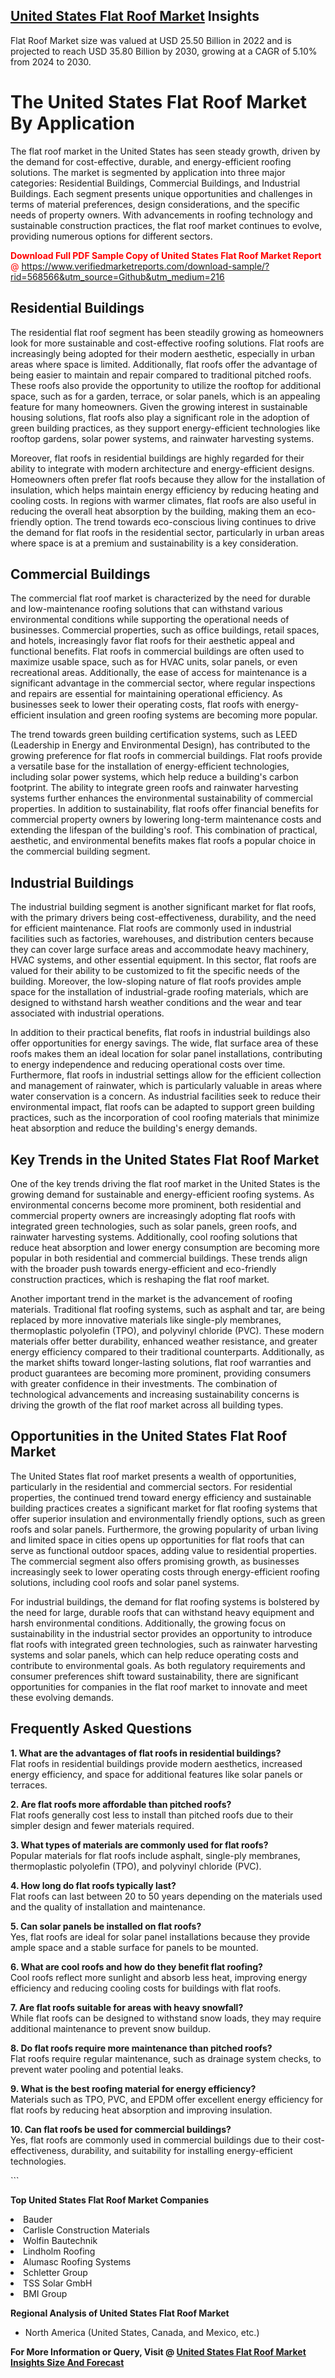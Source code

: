 <h2><a href="https://www.verifiedmarketreports.com/download-sample/?rid=568566&amp;utm_source=Github&amp;utm_medium=216" target="_blank">United States Flat Roof Market</a> Insights</h2><p>Flat Roof Market size was valued at USD 25.50 Billion in 2022 and is projected to reach USD 35.80 Billion by 2030, growing at a CAGR of 5.10% from 2024 to 2030.</p><p><h1>The United States Flat Roof Market By Application</h1><p>The flat roof market in the United States has seen steady growth, driven by the demand for cost-effective, durable, and energy-efficient roofing solutions. The market is segmented by application into three major categories: Residential Buildings, Commercial Buildings, and Industrial Buildings. Each segment presents unique opportunities and challenges in terms of material preferences, design considerations, and the specific needs of property owners. With advancements in roofing technology and sustainable construction practices, the flat roof market continues to evolve, providing numerous options for different sectors. <p><span class=""><span style="color: #ff0000;"><strong>Download Full PDF Sample Copy of United States Flat Roof Market Report</strong> @ </span><a href="https://www.verifiedmarketreports.com/download-sample/?rid=568566&amp;utm_source=Github&amp;utm_medium=216" target="_blank">https://www.verifiedmarketreports.com/download-sample/?rid=568566&amp;utm_source=Github&amp;utm_medium=216</a></span></p></p><h2>Residential Buildings</h2><p>The residential flat roof segment has been steadily growing as homeowners look for more sustainable and cost-effective roofing solutions. Flat roofs are increasingly being adopted for their modern aesthetic, especially in urban areas where space is limited. Additionally, flat roofs offer the advantage of being easier to maintain and repair compared to traditional pitched roofs. These roofs also provide the opportunity to utilize the rooftop for additional space, such as for a garden, terrace, or solar panels, which is an appealing feature for many homeowners. Given the growing interest in sustainable housing solutions, flat roofs also play a significant role in the adoption of green building practices, as they support energy-efficient technologies like rooftop gardens, solar power systems, and rainwater harvesting systems.<p>Moreover, flat roofs in residential buildings are highly regarded for their ability to integrate with modern architecture and energy-efficient designs. Homeowners often prefer flat roofs because they allow for the installation of insulation, which helps maintain energy efficiency by reducing heating and cooling costs. In regions with warmer climates, flat roofs are also useful in reducing the overall heat absorption by the building, making them an eco-friendly option. The trend towards eco-conscious living continues to drive the demand for flat roofs in the residential sector, particularly in urban areas where space is at a premium and sustainability is a key consideration.</p><h2>Commercial Buildings</h2><p>The commercial flat roof market is characterized by the need for durable and low-maintenance roofing solutions that can withstand various environmental conditions while supporting the operational needs of businesses. Commercial properties, such as office buildings, retail spaces, and hotels, increasingly favor flat roofs for their aesthetic appeal and functional benefits. Flat roofs in commercial buildings are often used to maximize usable space, such as for HVAC units, solar panels, or even recreational areas. Additionally, the ease of access for maintenance is a significant advantage in the commercial sector, where regular inspections and repairs are essential for maintaining operational efficiency. As businesses seek to lower their operating costs, flat roofs with energy-efficient insulation and green roofing systems are becoming more popular.<p>The trend towards green building certification systems, such as LEED (Leadership in Energy and Environmental Design), has contributed to the growing preference for flat roofs in commercial buildings. Flat roofs provide a versatile base for the installation of energy-efficient technologies, including solar power systems, which help reduce a building's carbon footprint. The ability to integrate green roofs and rainwater harvesting systems further enhances the environmental sustainability of commercial properties. In addition to sustainability, flat roofs offer financial benefits for commercial property owners by lowering long-term maintenance costs and extending the lifespan of the building's roof. This combination of practical, aesthetic, and environmental benefits makes flat roofs a popular choice in the commercial building segment.</p><h2>Industrial Buildings</h2><p>The industrial building segment is another significant market for flat roofs, with the primary drivers being cost-effectiveness, durability, and the need for efficient maintenance. Flat roofs are commonly used in industrial facilities such as factories, warehouses, and distribution centers because they can cover large surface areas and accommodate heavy machinery, HVAC systems, and other essential equipment. In this sector, flat roofs are valued for their ability to be customized to fit the specific needs of the building. Moreover, the low-sloping nature of flat roofs provides ample space for the installation of industrial-grade roofing materials, which are designed to withstand harsh weather conditions and the wear and tear associated with industrial operations.<p>In addition to their practical benefits, flat roofs in industrial buildings also offer opportunities for energy savings. The wide, flat surface area of these roofs makes them an ideal location for solar panel installations, contributing to energy independence and reducing operational costs over time. Furthermore, flat roofs in industrial settings allow for the efficient collection and management of rainwater, which is particularly valuable in areas where water conservation is a concern. As industrial facilities seek to reduce their environmental impact, flat roofs can be adapted to support green building practices, such as the incorporation of cool roofing materials that minimize heat absorption and reduce the building's energy demands.</p><h2>Key Trends in the United States Flat Roof Market</h2><p>One of the key trends driving the flat roof market in the United States is the growing demand for sustainable and energy-efficient roofing systems. As environmental concerns become more prominent, both residential and commercial property owners are increasingly adopting flat roofs with integrated green technologies, such as solar panels, green roofs, and rainwater harvesting systems. Additionally, cool roofing solutions that reduce heat absorption and lower energy consumption are becoming more popular in both residential and commercial buildings. These trends align with the broader push towards energy-efficient and eco-friendly construction practices, which is reshaping the flat roof market.</p><p>Another important trend in the market is the advancement of roofing materials. Traditional flat roofing systems, such as asphalt and tar, are being replaced by more innovative materials like single-ply membranes, thermoplastic polyolefin (TPO), and polyvinyl chloride (PVC). These modern materials offer better durability, enhanced weather resistance, and greater energy efficiency compared to their traditional counterparts. Additionally, as the market shifts toward longer-lasting solutions, flat roof warranties and product guarantees are becoming more prominent, providing consumers with greater confidence in their investments. The combination of technological advancements and increasing sustainability concerns is driving the growth of the flat roof market across all building types.</p><h2>Opportunities in the United States Flat Roof Market</h2><p>The United States flat roof market presents a wealth of opportunities, particularly in the residential and commercial sectors. For residential properties, the continued trend toward energy efficiency and sustainable building practices creates a significant market for flat roofing systems that offer superior insulation and environmentally friendly options, such as green roofs and solar panels. Furthermore, the growing popularity of urban living and limited space in cities opens up opportunities for flat roofs that can serve as functional outdoor spaces, adding value to residential properties. The commercial segment also offers promising growth, as businesses increasingly seek to lower operating costs through energy-efficient roofing solutions, including cool roofs and solar panel systems.</p><p>For industrial buildings, the demand for flat roofing systems is bolstered by the need for large, durable roofs that can withstand heavy equipment and harsh environmental conditions. Additionally, the growing focus on sustainability in the industrial sector provides an opportunity to introduce flat roofs with integrated green technologies, such as rainwater harvesting systems and solar panels, which can help reduce operating costs and contribute to environmental goals. As both regulatory requirements and consumer preferences shift toward sustainability, there are significant opportunities for companies in the flat roof market to innovate and meet these evolving demands.</p><h2>Frequently Asked Questions</h2><p><strong>1. What are the advantages of flat roofs in residential buildings?</strong><br>Flat roofs in residential buildings provide modern aesthetics, increased energy efficiency, and space for additional features like solar panels or terraces.</p><p><strong>2. Are flat roofs more affordable than pitched roofs?</strong><br>Flat roofs generally cost less to install than pitched roofs due to their simpler design and fewer materials required.</p><p><strong>3. What types of materials are commonly used for flat roofs?</strong><br>Popular materials for flat roofs include asphalt, single-ply membranes, thermoplastic polyolefin (TPO), and polyvinyl chloride (PVC).</p><p><strong>4. How long do flat roofs typically last?</strong><br>Flat roofs can last between 20 to 50 years depending on the materials used and the quality of installation and maintenance.</p><p><strong>5. Can solar panels be installed on flat roofs?</strong><br>Yes, flat roofs are ideal for solar panel installations because they provide ample space and a stable surface for panels to be mounted.</p><p><strong>6. What are cool roofs and how do they benefit flat roofing?</strong><br>Cool roofs reflect more sunlight and absorb less heat, improving energy efficiency and reducing cooling costs for buildings with flat roofs.</p><p><strong>7. Are flat roofs suitable for areas with heavy snowfall?</strong><br>While flat roofs can be designed to withstand snow loads, they may require additional maintenance to prevent snow buildup.</p><p><strong>8. Do flat roofs require more maintenance than pitched roofs?</strong><br>Flat roofs require regular maintenance, such as drainage system checks, to prevent water pooling and potential leaks.</p><p><strong>9. What is the best roofing material for energy efficiency?</strong><br>Materials such as TPO, PVC, and EPDM offer excellent energy efficiency for flat roofs by reducing heat absorption and improving insulation.</p><p><strong>10. Can flat roofs be used for commercial buildings?</strong><br>Yes, flat roofs are commonly used in commercial buildings due to their cost-effectiveness, durability, and suitability for installing energy-efficient technologies.</p>```</p><p><strong>Top United States Flat Roof Market Companies</strong></p><div data-test-id=""><p><li>Bauder</li><li> Carlisle Construction Materials</li><li> Wolfin Bautechnik</li><li> Lindholm Roofing</li><li> Alumasc Roofing Systems</li><li> Schletter Group</li><li> TSS Solar GmbH</li><li> BMI Group</li></p><div><strong>Regional Analysis of&nbsp;United States Flat Roof Market</strong></div><ul><li dir="ltr"><p dir="ltr">North America&nbsp;(United States, Canada, and Mexico, etc.)</p></li></ul><p><strong>For More Information or Query, Visit @&nbsp;</strong><strong><a href="https://www.verifiedmarketreports.com/product/flat-roof-market/?utm_source=Github&amp;utm_medium=216" target="_blank">United States Flat Roof Market Insights Size And Forecast</a></strong></p></div>
